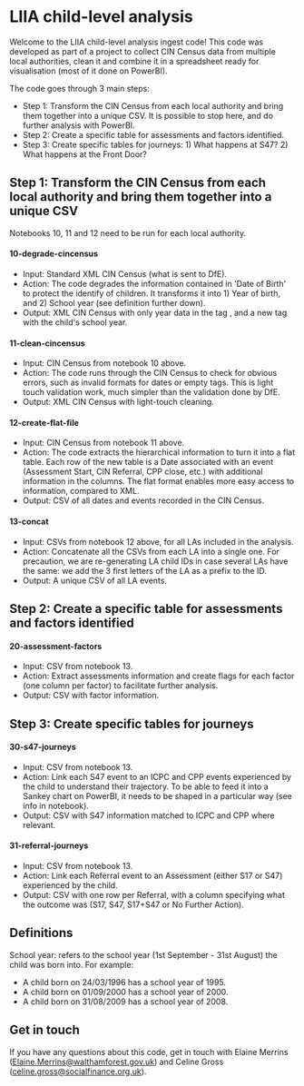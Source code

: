 # LIIA child-level analysis

Welcome to the LIIA child-level analysis ingest code! This code was developed as part of a project to collect CIN Census data from multiple local authorities, clean it and combine it in a spreadsheet ready for visualisation (most of it done on PowerBI).

The code goes through 3 main steps:
- Step 1: Transform the CIN Census from each local authority and bring them together into a unique CSV. It is possible to stop here, and do further analysis with PowerBI.
- Step 2: Create a specific table for assessments and factors identified.
- Step 3: Create specific tables for journeys: 1) What happens at S47? 2) What happens at the Front Door?

## Step 1: Transform the CIN Census from each local authority and bring them together into a unique CSV

Notebooks 10, 11 and 12 need to be run for each local authority.

#### 10-degrade-cincensus
- Input: Standard XML CIN Census (what is sent to DfE).
- Action: The code degrades the information contained in 'Date of Birth' to protect the identify of children. It transforms it into 1) Year of birth, and 2) School year (see definition further down).
- Output: XML CIN Census with only year data in the tag <PersonBirthDate>, and a new tag <PersonSchoolYear> with the child's school year.

#### 11-clean-cincensus
- Input: CIN Census from notebook 10 above.
- Action: The code runs through the CIN Census to check for obvious errors, such as invalid formats for dates or empty tags. This is light touch validation work, much simpler than the validation done by DfE.
- Output: XML CIN Census with light-touch cleaning.

#### 12-create-flat-file
- Input: CIN Census from notebook 11 above.
- Action: The code extracts the hierarchical information to turn it into a flat table. Each row of the new table is a Date associated with an event (Assessment Start, CIN Referral, CPP close, etc.) with additional information in the columns. The flat format enables more easy access to information, compared to XML.
- Output: CSV of all dates and events recorded in the CIN Census.

#### 13-concat
- Input: CSVs from notebook 12 above, for all LAs included in the analysis.
- Action: Concatenate all the CSVs from each LA into a single one. For precaution, we are re-generating LA child IDs in case several LAs have the same: we add the 3 first letters of the LA as a prefix to the ID.
- Output: A unique CSV of all LA events.

## Step 2: Create a specific table for assessments and factors identified

#### 20-assessment-factors
- Input: CSV from notebook 13.
- Action: Extract assessments information and create flags for each factor (one column per factor) to facilitate further analysis.
- Output: CSV with factor information.

## Step 3: Create specific tables for journeys

#### 30-s47-journeys
- Input: CSV from notebook 13.
- Action: Link each S47 event to an ICPC and CPP events experienced by the child to understand their trajectory. To be able to feed it into a Sankey chart on PowerBI, it needs to be shaped in a particular way (see info in notebook).
- Output: CSV with S47 information matched to ICPC and CPP where relevant.

#### 31-referral-journeys
- Input: CSV from notebook 13.
- Action: Link each Referral event to an Assessment (either S17 or S47) experienced by the child. 
- Output: CSV with one row per Referral, with a column specifying what the outcome was (S17, S47, S17+S47 or No Further Action).


## Definitions
School year: refers to the school year (1st September - 31st August) the child was born into. For example:
- A child born on 24/03/1996 has a school year of 1995.
- A child born on 01/09/2000 has a school year of 2000.
- A child born on 31/08/2009 has a school year of 2008.

## Get in touch
If you have any questions about this code, get in touch with Elaine Merrins (Elaine.Merrins@walthamforest.gov.uk) and Celine Gross (celine.gross@socialfinance.org.uk).
